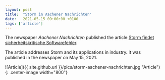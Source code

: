 ```yaml
---
layout: post
title:  "Storm in Aachener Nachrichten"
date:   2021-05-15 09:00:00 +0100
tags: ['article']
---
```


The newspaper *Aachener Nachrichten* published the article [Storm findet sicherheitskritische Softwarefehler](https://www.aachener-nachrichten.de/wirtschaft/storm-findet-sicherheitskritische-softwarefehler_aid-57974823).
<!--more-->

The article addresses Storm and its applications in industry. It was published in the newspaper on May 15, 2021.

![Article]({{ site.github.url }}/pics/storm-aachener-nachrichten.jpg "Article"){: .center-image width="800"}
